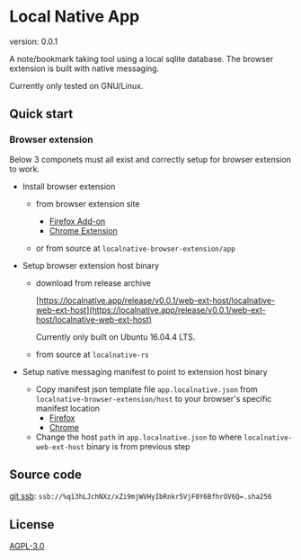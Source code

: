 # Local Native App
version: 0.0.1

A note/bookmark taking tool using a local sqlite database. The browser extension is built with native messaging.

Currently only tested on GNU/Linux.


## Quick start

### Browser extension

Below 3 componets must all exist and correctly setup for browser extension to work.

- Install browser extension

  - from browser extension site
    - [Firefox Add-on](https://addons.mozilla.org/addon/localnative/)
    - [Chrome Extension](https://chrome.google.com/webstore/detail/local-native/oclkmkeameccmgnajgogjlhdjeaconnb)

  - or from source at `localnative-browser-extension/app`

- Setup browser extension host binary
    - download from release archive

        [https://localnative.app/release/v0.0.1/web-ext-host/localnative-web-ext-host](https://localnative.app/release/v0.0.1/web-ext-host/localnative-web-ext-host)

        Currently only built on Ubuntu 16.04.4 LTS.
    - from source at `localnative-rs`

- Setup native messaging manifest to point to extension host binary

    - Copy manifest json template file `app.localnative.json` from `localnative-browser-extension/host` to your browser's specific manifest location
        - [Firefox](https://developer.mozilla.org/en-US/Add-ons/WebExtensions/Native_manifests#Manifest_location)
        - [Chrome](https://developer.chrome.com/extensions/nativeMessaging#native-messaging-host-location)
    - Change the host `path` in `app.localnative.json` to where `localnative-web-ext-host` binary is from previous step

## Source code
[git ssb](http://localhost:7718/%q13hLJchNXz/xZi9mjWVHyIbRnkr5VjF0Y6BfhrOV6Q=.sha256): `ssb://%q13hLJchNXz/xZi9mjWVHyIbRnkr5VjF0Y6BfhrOV6Q=.sha256`

## License
[AGPL-3.0](https://www.gnu.org/licenses/agpl-3.0.en.html)
